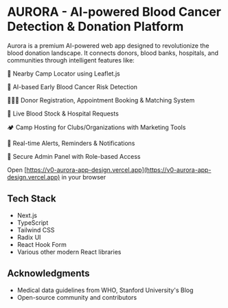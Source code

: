 # AURORA - AI-powered Blood Cancer Detection & Donation Platform

Aurora is a premium AI-powered web app designed to revolutionize the blood donation landscape. It connects donors, blood banks, hospitals, and communities through intelligent features like:

📍 Nearby Camp Locator using Leaflet.js

🧬 AI-based Early Blood Cancer Risk Detection

🧑‍🤝‍🧑 Donor Registration, Appointment Booking & Matching System

🏥 Live Blood Stock & Hospital Requests

🏕️ Camp Hosting for Clubs/Organizations with Marketing Tools

🔔 Real-time Alerts, Reminders & Notifications

🔐 Secure Admin Panel with Role-based Access


  Open [https://v0-aurora-app-design.vercel.app](https://v0-aurora-app-design.vercel.app) in your browser

## Tech Stack

- Next.js
- TypeScript
- Tailwind CSS
- Radix UI
- React Hook Form
- Various other modern React libraries

## Acknowledgments

- Medical data guidelines from WHO, Stanford University's Blog
- Open-source community and contributors